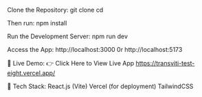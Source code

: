 Clone the Repository:
git clone <repository-url>
cd <project-folder>

Then run: 
npm install 

Run the Development Server:
npm run dev

Access the App:
http://localhost:3000 0r http://localhost:5173

🚀 Live Demo:
👉 Click Here to View Live App https://transviti-test-eight.vercel.app/

🧹 Tech Stack:
React.js (Vite)
Vercel (for deployment)
TailwindCSS 


